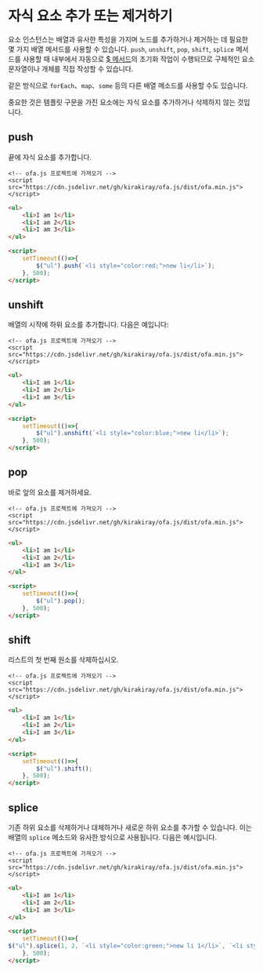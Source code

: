 # 자식 요소 추가 또는 제거하기

요소 인스턴스는 배열과 유사한 특성을 가지며 노드를 추가하거나 제거하는 데 필요한 몇 가지 배열 메서드를 사용할 수 있습니다. `push`, `unshift`, `pop`, `shift`, `splice` 메서드를 사용할 때 내부에서 자동으로 [$ 메서드](../instance/dollar.md)의 초기화 작업이 수행되므로 구체적인 요소 문자열이나 개체를 직접 작성할 수 있습니다.

같은 방식으로 `forEach`、`map`、`some` 등의 다른 배열 메소드를 사용할 수도 있습니다.

중요한 것은 템플릿 구문을 가진 요소에는 자식 요소를 추가하거나 삭제하지 않는 것입니다.

## push

끝에 자식 요소를 추가합니다.

<html-viewer>

```
<!-- ofa.js 프로젝트에 가져오기 -->
<script src="https://cdn.jsdelivr.net/gh/kirakiray/ofa.js/dist/ofa.min.js"></script>
```

```html
<ul>
    <li>I am 1</li>
    <li>I am 2</li>
    <li>I am 3</li>
</ul>

<script>
    setTimeout(()=>{
        $("ul").push(`<li style="color:red;">new li</li>`);
    }, 500);
</script>
```

</html-viewer>

## unshift

배열의 시작에 하위 요소를 추가합니다. 다음은 예입니다:

<html-viewer>

```
<!-- ofa.js 프로젝트에 가져오기 -->
<script src="https://cdn.jsdelivr.net/gh/kirakiray/ofa.js/dist/ofa.min.js"></script>
```

```html
<ul>
    <li>I am 1</li>
    <li>I am 2</li>
    <li>I am 3</li>
</ul>

<script>
    setTimeout(()=>{
        $("ul").unshift(`<li style="color:blue;">new li</li>`);
    }, 500);
</script>
```

</html-viewer>

## pop

바로 앞의 요소를 제거하세요.

<html-viewer>

```
<!-- ofa.js 프로젝트에 가져오기 -->
<script src="https://cdn.jsdelivr.net/gh/kirakiray/ofa.js/dist/ofa.min.js"></script>
```

```html
<ul>
    <li>I am 1</li>
    <li>I am 2</li>
    <li>I am 3</li>
</ul>

<script>
    setTimeout(()=>{
        $("ul").pop();
    }, 500);
</script>
```

</html-viewer>

## shift

리스트의 첫 번째 원소를 삭제하십시오.

<html-viewer>

```
<!-- ofa.js 프로젝트에 가져오기 -->
<script src="https://cdn.jsdelivr.net/gh/kirakiray/ofa.js/dist/ofa.min.js"></script>
```

```html
<ul>
    <li>I am 1</li>
    <li>I am 2</li>
    <li>I am 3</li>
</ul>

<script>
    setTimeout(()=>{
        $("ul").shift();
    }, 500);
</script>
```

</html-viewer>

## splice

기존 하위 요소를 삭제하거나 대체하거나 새로운 하위 요소를 추가할 수 있습니다. 이는 배열의 `splice` 메소드와 유사한 방식으로 사용됩니다. 다음은 예시입니다.

<html-viewer>

```
<!-- ofa.js 프로젝트에 가져오기 -->
<script src="https://cdn.jsdelivr.net/gh/kirakiray/ofa.js/dist/ofa.min.js"></script>
```

```html
<ul>
    <li>I am 1</li>
    <li>I am 2</li>
    <li>I am 3</li>
</ul>

<script>
    setTimeout(()=>{
$("ul").splice(1, 2, `<li style="color:green;">new li 1</li>`, `<li style="color:green;">new li 2</li>`);
    }, 500);
</script>
```

</html-viewer>